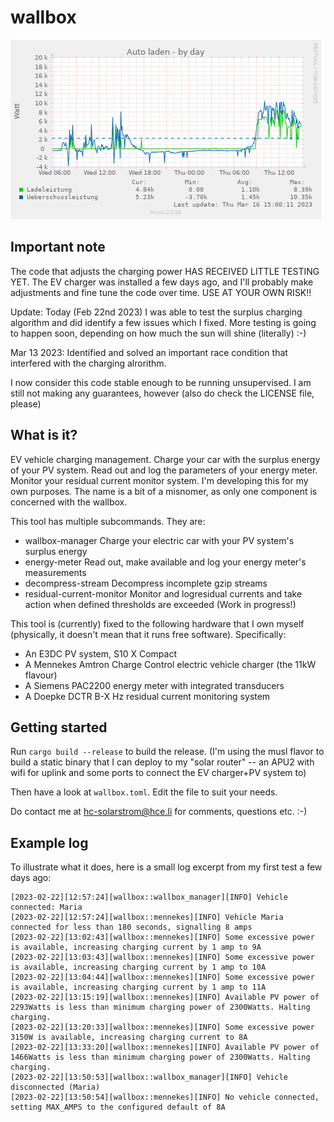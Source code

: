 # wallbox

![Charging session](wallbox-day.png)

## Important note

The code that adjusts the charging power HAS RECEIVED LITTLE TESTING
YET. The EV charger was installed a few days ago, and I'll probably
make adjustments and fine tune the code over time. USE AT YOUR OWN
RISK!!

Update: Today (Feb 22nd 2023) I was able to test the surplus charging
algorithm and did identify a few issues which I fixed. More testing is
going to happen soon, depending on how much the sun will shine
(literally) :-)

Mar 13 2023: Identified and solved an important race condition that
interfered with the charging alrorithm.

I now consider this code stable enough to be running unsupervised. I
am still not making any guarantees, however (also do check the LICENSE
file, please)

## What is it?

EV vehicle charging management. Charge your car with the surplus
energy of your PV system. Read out and log the parameters of your
energy meter. Monitor your residual current monitor system. I'm
developing this for my own purposes. The name is a bit of a misnomer,
as only one component is concerned with the wallbox.

This tool has multiple subcommands. They are:

  * wallbox-manager           Charge your electric car with your PV
                              system's surplus energy
  * energy-meter              Read out, make available and log your
                              energy meter's measurements
  * decompress-stream         Decompress incomplete gzip streams
  * residual-current-monitor  Monitor and logresidual currents and
                              take action when defined thresholds are
                              exceeded (Work in progress!) 

This tool is (currently) fixed to the following hardware that I own
myself (physically, it doesn't mean that it runs free software).
Specifically:

* An E3DC PV system, S10 X Compact
* A Mennekes Amtron Charge Control electric vehicle charger (the 11kW flavour)
* A Siemens PAC2200 energy meter with integrated transducers
* A Doepke DCTR B-X Hz residual current monitoring system


## Getting started

Run ``cargo build --release`` to build the release. (I'm using the musl flavor
to build a static binary that I can deploy to my "solar router" -- an APU2 with
wifi for uplink and some ports to connect the EV charger+PV system to)

Then have a look at ``wallbox.toml``. Edit the file to suit your needs.

Do contact me at hc-solarstrom@hce.li for comments, questions etc. :-)

## Example log

To illustrate what it does, here is a small log excerpt from my first test
a few days ago:

    [2023-02-22][12:57:24][wallbox::wallbox_manager][INFO] Vehicle connected: Maria
    [2023-02-22][12:57:24][wallbox::mennekes][INFO] Vehicle Maria connected for less than 180 seconds, signalling 8 amps
    [2023-02-22][13:02:43][wallbox::mennekes][INFO] Some excessive power is available, increasing charging current by 1 amp to 9A
    [2023-02-22][13:03:43][wallbox::mennekes][INFO] Some excessive power is available, increasing charging current by 1 amp to 10A
    [2023-02-22][13:04:44][wallbox::mennekes][INFO] Some excessive power is available, increasing charging current by 1 amp to 11A
    [2023-02-22][13:15:19][wallbox::mennekes][INFO] Available PV power of 2293Watts is less than minimum charging power of 2300Watts. Halting charging.
    [2023-02-22][13:20:33][wallbox::mennekes][INFO] Some excessive power 3150W is available, increasing charging current to 8A
    [2023-02-22][13:33:20][wallbox::mennekes][INFO] Available PV power of 1466Watts is less than minimum charging power of 2300Watts. Halting charging.
    [2023-02-22][13:50:53][wallbox::wallbox_manager][INFO] Vehicle disconnected (Maria)
    [2023-02-22][13:50:54][wallbox::mennekes][INFO] No vehicle connected, setting MAX_AMPS to the configured default of 8A
    
    
